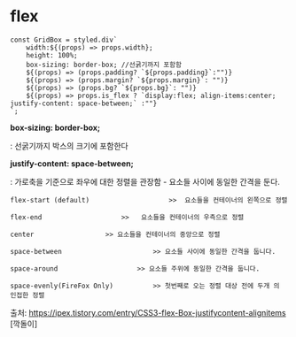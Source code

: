 flex
=====

```
const GridBox = styled.div`
    width:${(props) => props.width};
    height: 100%;
    box-sizing: border-box; //선굵기까지 포함함
    ${(props) => (props.padding? `${props.padding}`:"")}
    ${(props) => (props.margin? `${props.margin}`: "")}
    ${(props) => (props.bg? `${props.bg}`: "")}
    ${(props) => props.is_flex ? `display:flex; align-items:center; justify-content: space-between;` :""}
`;
```

**box-sizing: border-box;**

: 선굵기까지 박스의 크기에 포함한다

**justify-content: space-between;**

: 가로축을 기준으로 좌우에 대한 정렬을 관장함 -  요소들 사이에 동일한 간격을 둔다.

	flex-start (default)	                >>  요소들을 컨테이너의 왼쪽으로 정렬

	flex-end					>>   요소들을 컨테이너의 우측으로 정렬

	center					>> 요소들을 컨테이너의 중앙으로 정렬

	space-between		                >> 요소들 사이에 동일한 간격을 둡니다.

	space-around	        		>> 요소들 주위에 동일한 간격을 둡니다.

	space-evenly(FireFox Only)	        >> 첫번째로 오는 정렬 대상 전에 두개 의 인접한 정렬



출처: https://ipex.tistory.com/entry/CSS3-flex-Box-justifycontent-alignitems [깍돌이]
